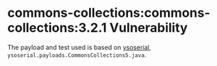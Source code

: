 # commons-collections:commons-collections:3.2.1 Vulnerability

The payload and test used is based on 
[ysoserial](https://github.com/frohoff/ysoserial), `ysoserial.payloads.CommonsCollections5.java`.






  


 

 

